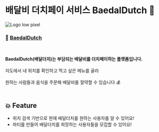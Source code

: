 #  배달비 더치페이 서비스 BaedalDutch 🛵

![Logo low pixel](https://user-images.githubusercontent.com/92617810/168429436-d3c1bee3-77b0-452d-9f32-61804a7d64f5.png)

### 🔗  [BaedalDutch](https://google.com)
<br>


**BaedalDutch(배달더치)는 부담되는 배달비를 더치페이하는 플랫폼입니다.** <br>
<br>
지도에서 내 위치를 확인하고 먹고 싶은 메뉴를 골라 <br>
<br>
원하는 사람들과 음식을 주문해 배달비를 절약할 수 있습니다 💰
<br><br>
## 💥 Feature
  - 위치 검색 기반으로 현재 배달더치를 원하는 사용자를 알 수 있어요!
  - 파티를 만들어 배달더치를 희망하는 사용자들을 모집할 수 있어요!








